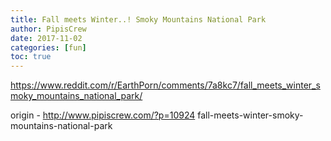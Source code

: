 ```yaml
---
title: Fall meets Winter..! Smoky Mountains National Park
author: PipisCrew
date: 2017-11-02
categories: [fun]
toc: true
---
```


https://www.reddit.com/r/EarthPorn/comments/7a8kc7/fall_meets_winter_smoky_mountains_national_park/

origin - http://www.pipiscrew.com/?p=10924 fall-meets-winter-smoky-mountains-national-park